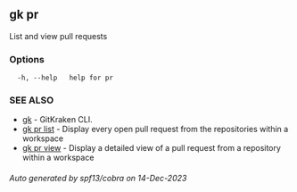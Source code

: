 ## gk pr

List and view pull requests

### Options

```
  -h, --help   help for pr
```

### SEE ALSO

* [gk](gk.md)	 - GitKraken CLI.
* [gk pr list](gk_pr_list.md)	 - Display every open pull request from the repositories within a workspace
* [gk pr view](gk_pr_view.md)	 - Display a detailed view of a pull request from a repository within a workspace

###### Auto generated by spf13/cobra on 14-Dec-2023
